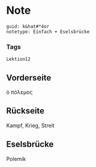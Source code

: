 # Note
```
guid: k&hat#*4or
notetype: Einfach + Eselsbrücke
```

### Tags
```
Lektion12
```

## Vorderseite
ὁ πόλεμος

## Rückseite
Kampf, Krieg, Streit

## Eselsbrücke
Polemik
